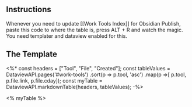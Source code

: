 ## Instructions

Whenever you need to update [[Work Tools Index]] for Obsidian Publish, paste this code to where the table is, press ALT + R and watch the magic. You need templater and dataview enabled for this.

## The Template

<%*
const headers = ["Tool", "File", "Created"];
const tableValues = DataviewAPI.pages('#work-tools')
.sort(p => p.tool, 'asc')
.map(p =>[ p.tool, p.file.link, p.file.cday]);
const myTable = DataviewAPI.markdownTable(headers, tableValues);
-%>

<% myTable %>

